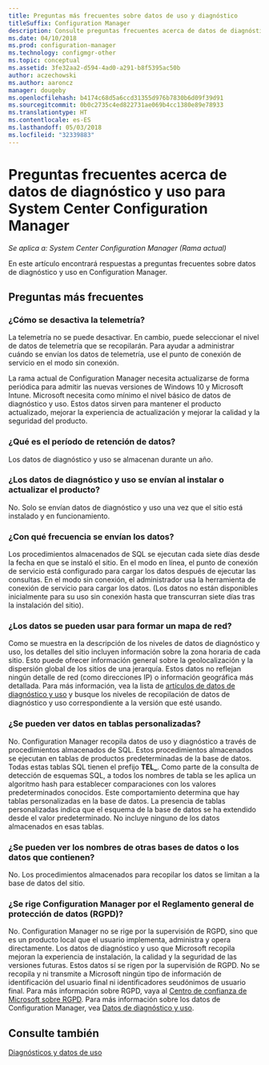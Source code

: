 ```yaml
---
title: Preguntas más frecuentes sobre datos de uso y diagnóstico
titleSuffix: Configuration Manager
description: Consulte preguntas frecuentes acerca de datos de diagnóstico y uso para System Center Configuration Manager.
ms.date: 04/10/2018
ms.prod: configuration-manager
ms.technology: configmgr-other
ms.topic: conceptual
ms.assetid: 3fe32aa2-d594-4ad0-a291-b8f5395ac50b
author: aczechowski
ms.author: aaroncz
manager: dougeby
ms.openlocfilehash: b4174c68d5a6ccd31355d976b7830b6d09f39d91
ms.sourcegitcommit: 0b0c2735c4ed822731ae069b4cc1380e89e78933
ms.translationtype: HT
ms.contentlocale: es-ES
ms.lasthandoff: 05/03/2018
ms.locfileid: "32339883"
---
```

# <a name="frequently-asked-questions-about-diagnostics-and-usage-data-for-system-center-configuration-manager"></a>Preguntas frecuentes acerca de datos de diagnóstico y uso para System Center Configuration Manager

*Se aplica a: System Center Configuration Manager (Rama actual)*

En este artículo encontrará respuestas a preguntas frecuentes sobre datos de diagnóstico y uso en Configuration Manager.

## <a name="faqs"></a>Preguntas más frecuentes

###  <a name="bkmk_off"></a> ¿Cómo se desactiva la telemetría?  
La telemetría no se puede desactivar. En cambio, puede seleccionar el nivel de datos de telemetría que se recopilarán. Para ayudar a administrar cuándo se envían los datos de telemetría, use el punto de conexión de servicio en el modo sin conexión.

La rama actual de Configuration Manager necesita actualizarse de forma periódica para admitir las nuevas versiones de Windows 10 y Microsoft Intune. Microsoft necesita como mínimo el nivel básico de datos de diagnóstico y uso. Estos datos sirven para mantener el producto actualizado, mejorar la experiencia de actualización y mejorar la calidad y la seguridad del producto.

###  <a name="bkmk_retention"></a> ¿Qué es el período de retención de datos?  
 Los datos de diagnóstico y uso se almacenan durante un año.  

###  <a name="bkmk_update"></a> ¿Los datos de diagnóstico y uso se envían al instalar o actualizar el producto?  
 No. Solo se envían datos de diagnóstico y uso una vez que el sitio está instalado y en funcionamiento.  

###  <a name="bkmk_frequency"></a> ¿Con qué frecuencia se envían los datos?  
 Los procedimientos almacenados de SQL se ejecutan cada siete días desde la fecha en que se instaló el sitio. En el modo en línea, el punto de conexión de servicio está configurado para cargar los datos después de ejecutar las consultas. En el modo sin conexión, el administrador usa la herramienta de conexión de servicio para cargar los datos. (Los datos no están disponibles inicialmente para su uso sin conexión hasta que transcurran siete días tras la instalación del sitio).  

###  <a name="bkmk_network"></a> ¿Los datos se pueden usar para formar un mapa de red?  
 Como se muestra en la descripción de los niveles de datos de diagnóstico y uso, los detalles del sitio incluyen información sobre la zona horaria de cada sitio. Esto puede ofrecer información general sobre la geolocalización y la dispersión global de los sitios de una jerarquía. Estos datos no reflejan ningún detalle de red (como direcciones IP) o información geográfica más detallada. Para más información, vea la lista de [artículos de datos de diagnóstico y uso](/sccm/core/plan-design/diagnostics/diagnostics-and-usage-data#articles) y busque los niveles de recopilación de datos de diagnóstico y uso correspondiente a la versión que esté usando.


###  <a name="bkmk_tables"></a> ¿Se pueden ver datos en tablas personalizadas?  
 No. Configuration Manager recopila datos de uso y diagnóstico a través de procedimientos almacenados de SQL. Estos procedimientos almacenados se ejecutan en tablas de productos predeterminadas de la base de datos. Todas estas tablas SQL tienen el prefijo **TEL_**. Como parte de la consulta de detección de esquemas SQL, a todos los nombres de tabla se les aplica un algoritmo hash para establecer comparaciones con los valores predeterminados conocidos. Este comportamiento determina que hay tablas personalizadas en la base de datos. La presencia de tablas personalizadas indica que el esquema de la base de datos se ha extendido desde el valor predeterminado. No incluye ninguno de los datos almacenados en esas tablas.  

###  <a name="bkmk_databases"></a> ¿Se pueden ver los nombres de otras bases de datos o los datos que contienen? 
 No. Los procedimientos almacenados para recopilar los datos se limitan a la base de datos del sitio.  

### <a name="bkmk_gdpr"></a> ¿Se rige Configuration Manager por el Reglamento general de protección de datos (RGPD)?
 No. Configuration Manager no se rige por la supervisión de RGPD, sino que es un producto local que el usuario implementa, administra y opera directamente. Los datos de diagnóstico y uso que Microsoft recopila mejoran la experiencia de instalación, la calidad y la seguridad de las versiones futuras. Estos datos sí se rigen por la supervisión de RGPD. No se recopila y ni transmite a Microsoft ningún tipo de información de identificación del usuario final ni identificadores seudónimos de usuario final. Para más información sobre RGPD, vaya al [Centro de confianza de Microsoft sobre RGPD](https://microsoft.com/gdpr). Para más información sobre los datos de Configuration Manager, vea [Datos de diagnóstico y uso](/sccm/core/plan-design/diagnostics/diagnostics-and-usage-data).


## <a name="see-also"></a>Consulte también  
 [Diagnósticos y datos de uso](/sccm/core/plan-design/diagnostics/diagnostics-and-usage-data)
